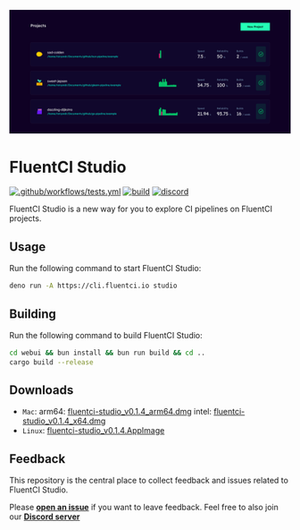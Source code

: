 ![Cover](./.github/assets/fluentci-studio.png)

# FluentCI Studio

[![.github/workflows/tests.yml](https://github.com/fluentci-io/fluentci-studio/actions/workflows/tests.yml/badge.svg)](https://github.com/fluentci-io/fluentci-studio/actions/workflows/tests.yml)
[![build](https://github.com/fluentci-io/fluentci-studio/actions/workflows/release.yml/badge.svg)](https://github.com/fluentci-io/fluentci-studio/actions/workflows/release.yml)
[![discord](https://img.shields.io/discord/1132020671262773358?label=discord&logo=discord&color=5865F2)](https://discord.gg/V4U6dPskKc)

FluentCI Studio is a new way for you to explore CI pipelines on FluentCI projects.

## Usage

Run the following command to start FluentCI Studio:

```bash
deno run -A https://cli.fluentci.io studio
```

## Building

Run the following command to build FluentCI Studio:

```bash
cd webui && bun install && bun run build && cd ..
cargo build --release
```

## Downloads

- `Mac`: arm64: [fluentci-studio_v0.1.4_arm64.dmg](https://github.com/fluentci-io/fluentci-studio/releases/download/v0.1.4/fluentci-studio_v0.1.4_arm64.dmg) intel: [fluentci-studio_v0.1.4_x64.dmg](https://github.com/fluentci-io/fluentci-studio/releases/download/v0.1.4/fluentci-studio_v0.1.4_x64.dmg)
- `Linux`: [fluentci-studio_v0.1.4.AppImage](https://github.com/fluentci-io/fluentci-studio/releases/download/v0.1.4/fluentci-studio_v0.1.4.AppImage)

## Feedback

This repository is the central place to collect feedback and issues related to FluentCI Studio.

Please [**open an issue**](https://github.com/fluentci-io/fluentci-studio/issues/new) if you want to leave feedback. Feel free to also join our [**Discord server**](https://discord.gg/V4U6dPskKc)
